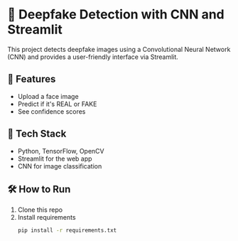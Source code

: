 # 🧠 Deepfake Detection with CNN and Streamlit

This project detects deepfake images using a Convolutional Neural Network (CNN) and provides a user-friendly interface via Streamlit.

## 🚀 Features

- Upload a face image
- Predict if it's REAL or FAKE
- See confidence scores

## 🔧 Tech Stack

- Python, TensorFlow, OpenCV
- Streamlit for the web app
- CNN for image classification

## 🛠️ How to Run

1. Clone this repo  
2. Install requirements  
   ```bash
   pip install -r requirements.txt
